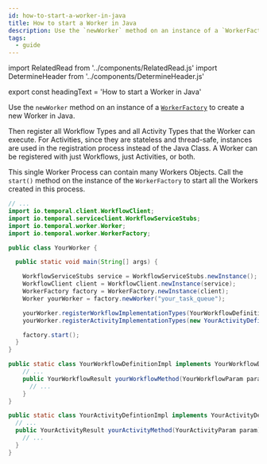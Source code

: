 ```yaml
---
id: how-to-start-a-worker-in-java
title: How to start a Worker in Java
description: Use the `newWorker` method on an instance of a `WorkerFactory` to create a new Worker in Java.
tags:
  - guide
---
```


import RelatedRead from '../components/RelatedRead.js'
import DetermineHeader from '../components/DetermineHeader.js'

export const headingText = 'How to start a Worker in Java'

<DetermineHeader
hLevel={props.heading}
hText={headingText}
/>

Use the `newWorker` method on an instance of a [`WorkerFactory`](https://www.javadoc.io/doc/io.temporal/temporal-sdk/latest/io/temporal/worker/WorkerFactory.html) to create a new Worker in Java.

Then register all Workflow Types and all Activity Types that the Worker can execute.
  For Activities, since they are stateless and thread-safe, instances are used in the registration process instead of the Java Class.
  A Worker can be registered with just Workflows, just Activities, or both.

This single Worker Process can contain many Workers Objects.
  Call the `start()` method on the instance of the `WorkerFactory` to start all the Workers created in this process.

```java
// ...
import io.temporal.client.WorkflowClient;
import io.temporal.serviceclient.WorkflowServiceStubs;
import io.temporal.worker.Worker;
import io.temporal.worker.WorkerFactory;

public class YourWorker {

  public static void main(String[] args) {

    WorkflowServiceStubs service = WorkflowServiceStubs.newInstance();
    WorkflowClient client = WorkflowClient.newInstance(service);
    WorkerFactory factory = WorkerFactory.newInstance(client);
    Worker yourWorker = factory.newWorker("your_task_queue");

    yourWorker.registerWorkflowImplementationTypes(YourWorkflowDefinitionImpl.class);
    yourWorker.registerActivityImplementationTypes(new YourActivityDefinitionImpl());

    factory.start();
  }
}

public static class YourWorkflowDefinitionImpl implements YourWorkflowDefinition {
    // ...
    public YourWorkflowResult yourWorkflowMethod(YourWorkflowParam param) {
      // ...
    }
}

public static class YourActivityDefintionImpl implements YourActivityDefinition {
  // ...
  public YourActivityResult yourActivityMethod(YourActivityParam param) {
    // ...
  }
}
```
